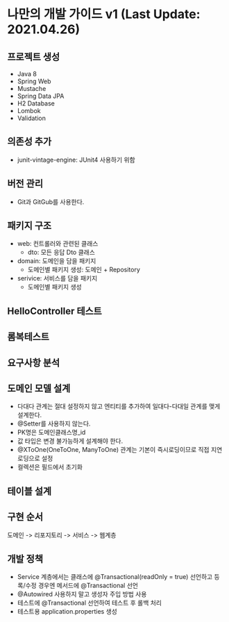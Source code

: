 # 나만의 개발 가이드 v1 (Last Update: 2021.04.26)

## 프로젝트 생성
* Java 8
* Spring Web
* Mustache
* Spring Data JPA
* H2 Database
* Lombok
* Validation

## 의존성 추가
* junit-vintage-engine: JUnit4 사용하기 위함

## 버전 관리
* Git과 GitGub를 사용한다.

## 패키지 구조
* web: 컨트롤러와 관련된 클래스
  * dto: 모든 응답 Dto 클래스
* domain: 도메인을 담을 패키지
  * 도메인별 패키지 생성: 도메인 + Repository
* serivice: 서비스를 담을 패키지
  * 도메인별 패키지 생성 

## HelloController 테스트

## 롬복테스트

## 요구사항 분석

## 도메인 모델 설계
* 다대다 관계는 절대 설정하지 않고 엔티티를 추가하여 일대다-다대일 관계를 맺게 설계한다.
* @Setter를 사용하지 않는다.
* PK명은 도메인클래스명_id
* 값 타입은 변경 불가능하게 설계해야 한다.
* @XToOne(OneToOne, ManyToOne) 관계는 기본이 즉시로딩이므로 직접 지연로딩으로 설정
* 컬렉션은 필드에서 초기화

## 테이블 설계

## 구현 순서
도메인 -> 리포지토리 -> 서비스 -> 웹계층

## 개발 정책
* Service 계층에서는 클래스에 @Transactional(readOnly = true) 선언하고 등록/수정 경우엔 메서드에 @Transactional 선언
* @Autowired 사용하지 말고 생성자 주입 방법 사용
* 테스트에 @Transactional 선언하여 테스트 후 롤백 처리
* 테스트용 application.properties 생성